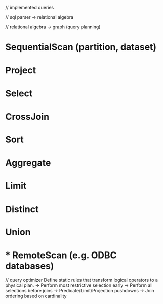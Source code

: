 
// implemented queries



// sql parser -> relational algebra

// relational algebra -> graph (query planning)

# SequentialScan (partition, dataset)
# Project
# Select
# CrossJoin
# Sort
# Aggregate
# Limit
# Distinct
# Union

# * RemoteScan (e.g. ODBC databases)


// query optimizer
Define static rules that transform logical operators to a physical plan.
→ Perform most restrictive selection early
→ Perform all selections before joins
→ Predicate/Limit/Projection pushdowns
→ Join ordering based on cardinality